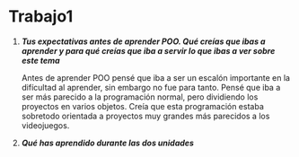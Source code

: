 # Trabajo1

1. ***Tus expectativas antes de aprender POO. Qué creías que ibas a aprender y para qué creías que iba a servir lo que ibas a ver sobre este tema***

    Antes de aprender POO pensé que iba a ser un escalón importante en la difícultad al aprender, sin embargo no fue 
    para tanto. Pensé que iba a ser más parecido a la programación normal, pero dividiendo los proyectos en varios objetos.
    Creía que esta programación estaba sobretodo orientada a proyectos muy grandes más parecidos a los videojuegos.

2. ***Qué has aprendido durante las dos unidades***